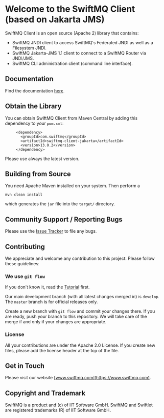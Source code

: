 # Welcome to the SwiftMQ Client (based on Jakarta JMS)

SwiftMQ Client is an open source (Apache 2) library that contains:

- SwiftMQ JNDI client to access SwiftMQ's Federated JNDI as well as a Filesystem JNDI.
- SwiftMQ Jakarta-JMS 1.1 client to connect to a SwiftMQ Router via JNDI/JMS.
- SwiftMQ CLI administration client (command line interface).

## Documentation

Find the documentation [here](https://www.swiftmq.com/docs/docs/client/intro/).

## Obtain the Library

You can obtain SwiftMQ Client from Maven Central by adding this dependency to your `pom.xml`:

```
     <dependency>
       <groupId>com.swiftmq</groupId>
       <artifactId>swiftmq-client-jakarta</artifactId>
       <version>13.0.2</version>
     </dependency>
```

Please use always the latest version.

## Building from Source

You need Apache Maven installed on your system. Then perform a

    mvn clean install

which generates the `jar` file into the `target/` directory.

## Community Support / Reporting Bugs

Please use the [Issue Tracker](https://github.com/iitsoftware/swiftmq-client/issues) to file any bugs.

## Contributing

We appreciate and welcome any contribution to this project. Please follow these guidelines:

### We use `git flow`

If you don't know it, read the [Tutorial](https://www.atlassian.com/git/tutorials/comparing-workflows/gitflow-workflow)
first.

Our main development branch (with all latest changes merged in) is `develop`. The `master` branch is for official
releases only.

Create a new branch with `git flow` and commit your changes there. If you are ready, push your branch to this
repository. We will take care of the merge if and only if your changes are appropriate.

### License

All your contributions are under the Apache 2.0 License. If you create new files, please add the license header at the
top of the file.

## Get in Touch

Please visit our website [www.swiftmq.com](https://www.swiftmq.com).

## Copyright and Trademark

SwiftMQ is a product and (c) of IIT Software GmbH. SwiftMQ and Swiftlet are registered trademarks (R) of IIT Software
GmbH.


